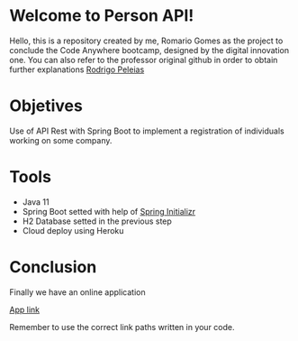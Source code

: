 
# Welcome to Person API!

Hello, this is a repository created by me, Romario Gomes as the project to conclude the Code Anywhere bootcamp, designed by the digital innovation one. You can also refer to the professor original github in order to obtain further explanations [Rodrigo Peleias](https://github.com/rpeleias/personapi_digital_innovation_one)

# Objetives
Use of API Rest with Spring Boot to implement  a registration of individuals working on some company.

# Tools
- Java 11
- Spring Boot setted with help of [Spring Initializr](https://start.spring.io/)
- H2 Database setted in the previous step
- Cloud deploy using Heroku

# Conclusion

Finally we have an online application

[App link](https://peopleapi-romario.herokuapp.com/)

Remember to use the correct link paths written in your code.
